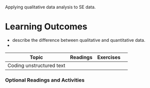 
Applying qualitative data analysis to SE data.

# Learning Outcomes

- describe the difference between qualitative and quantitative data. 
- 

| Topic                                   | Readings   | Exercises                                                      |     |
| --------------------------------------- | ---------- | -------------------------------------------------------------- | --- |
| Coding unstructured text                |            |                                                                |     |


### Optional Readings and Activities


